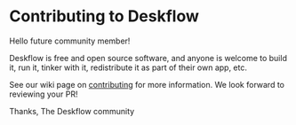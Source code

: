 # Contributing to Deskflow

Hello future community member!

Deskflow is free and open source software, and anyone is welcome to build it,
run it, tinker with it, redistribute it as part of their own app, etc.

See our wiki page on [contributing](https://github.com/deskflow/deskflow/wiki/Contributing) for more
information. We look forward to reviewing your PR!

Thanks,
The Deskflow community
